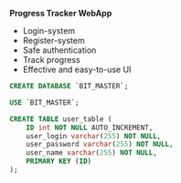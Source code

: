 **Progress Tracker WebApp**

- Login-system
- Register-system
- Safe authentication
- Track progress
- Effective and easy-to-use UI

```sql
CREATE DATABASE `BIT_MASTER`;
```

```sql
USE `BIT_MASTER`;
```

```sql
CREATE TABLE user_table (
    ID int NOT NULL AUTO_INCREMENT,
    user_login varchar(255) NOT NULL,
    user_password varchar(255) NOT NULL,
    user_name varchar(255) NOT NULL,
    PRIMARY KEY (ID)
);
```
